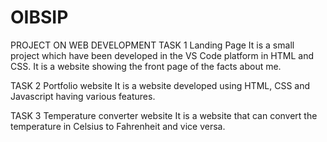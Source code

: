 # OIBSIP
PROJECT ON WEB DEVELOPMENT
TASK 1
Landing Page
It is a small project which have been developed in the VS Code platform in HTML and CSS. It is a website showing the front page of the facts about me.

TASK 2
Portfolio website
It is a website developed using HTML, CSS and Javascript having various features.

TASK 3
Temperature converter website
It is a website that can convert the temperature in Celsius to Fahrenheit and vice versa.
